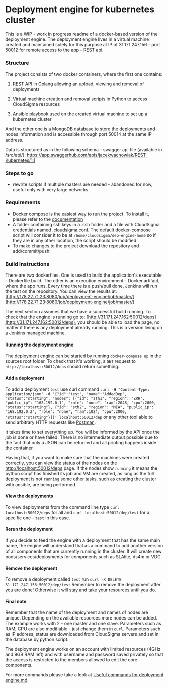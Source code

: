 # Deployment engine for kubernetes cluster

This is a WIP - work in progress readme of a docker-based version of the deployment engine. The deployment engine lives in a virtual machine created and maintained solely for this purpose at IP of 31.171.247.156 - port 50012 for remote access to the app - REST api.

### Structure
The project consists of two docker containers, where the first one contains:
1. REST API in Golang allowing an upload, viewing and removal of deployments

2. Virtual machine creation and removal scripts in Python to access CloudSigma resources

3. Ansible playbook used on the created virtual machine to set up a kubernetes cluster

And the other one is a MongoDB database to store the deployments and nodes information
and is accessible through port 50014 at the same IP address.

Data is structured as in the following schema - swagger api file (available in /src/api/):
https://app.swaggerhub.com/apis/jacekwachowiak/REST-Kubernetes/1.1

### Steps to go

* rewrite scripts if multiple masters are needed - abandoned for now, useful only with very large networks

### Requirements

* Docker compose is the easiest way to run the project. To install it, please refer to the [documentation](https://docs.docker.com/compose/install/)
* A folder containing ssh keys in a .ssh folder and a file with CloudSigma credentials named .cloudsigma.conf. The default docker-compose script will consider it to be at `/home/cloudsigma/dep-engine-home` so if they are in any other location, the script should be modified.
* To make changes to the project download the repository and add/commit/push.

### Build Instructions

There are two dockerfiles.
One is used to build the application's executable - Dockerfile.build.
The other is an execution environment - Docker.artifact, where the app runs.
Every time there is a push/pull done, Jenkins will run the test on the repository. You can view the results at:
[http://178.22.71.23:8080/job/deployment-engine/job/master/](http://178.22.71.23:8080/job/deployment-engine/job/master/)

The next section assumes that we have a successful build running. To check that the engine is running go to:
[http://31.171.247.162:50012/deps](http://31.171.247.162:50012/deps), you should be able to load the page, no matter if there is any deployment already running. This is a version living on a Jenkins managed machine.

#### Running the deployment engine

The deployment engine can be started by running `docker-compose up` in the sources root folder. To check that it's working, a `GET` request to `http://localhost:50012/deps` should return something.

#### Add a deployment

To add a deployment `test` use curl command
`curl -H "Content-Type: application/json" -d '{"id":"test", "name":"AddedDep", "status":"starting", "nodes": [{"id": "sth1", "region": "ZRH", "public_ip": "168.192.0.1", "role": "none", "ram":2048, "cpu":2000, "status":"starting"}, {"id": "sth2", "region": "MIA", "public_ip": "168.192.0.2", "role": "none", "ram":1024, "cpu":2000, "status":"starting"}]}' localhost:50012/dep` or any other tool able to send arbitrary HTTP requests like [Postman](https://www.getpostman.com/).

It takes time to set everything up. You will be informed by the API once the job is done or have failed. There is no intermediate output possible due to the fact that only a JSON can be returned and
all printing happens inside the container.

Having that, if you want to make sure that the machines were created correctly, you can view the status of the nodes on the [http://localhost:50012/deps](http://localhost:50012/deps) page.
If the nodes show `running` it means the python script has finished its job and VM are created, as long as the full deployment is not `running` some other tasks, such as creating the cluster with ansible, are being performed.

#### View the deployments

To view deployments from the command line type `curl localhost:50012/deps` for all and `curl localhost:50012/dep/test` for a specific one - `test` in this case.

#### Rerun the deployment

If you decide to feed the engine with a deployment that has the same main name, the engine will understand that as a command to add another version of all components that are currently running in the cluster. It will create new pods/services/deployments for components such as SLAlite, ds4m or VDC.

#### Remove the deployment

To remove a deployment called `test` run `curl -X DELETE 31.171.247.156:50012/dep/test`
Remember to remove the deployment after you are done! Otherwise it will stay and take your resources until you do.

#### Final note

Remember that the name of the deployment and names of nodes are unique. Depending on the available resources more nodes can be added. The example works with 2 - one master and one slave. Parameters such as RAM, CPU are also modifiable - just change them in `curl`.
Parameters such as IP address, status are downloaded from CloudSigma servers and set in the database by python script.

The deployment engine works on an account with limited resources (4GHz and 9GB RAM left) and with username and password saved privately so that the access is restricted to the members allowed to edit the core components.

 For more commands please take a look at  [Useful commands for deployment engine.md](https://github.com/DITAS-Project/deployment-engine/blob/master/Useful%20commands%20for%20deployment%20engine.md).
